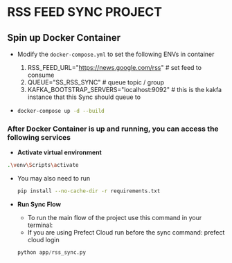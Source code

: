 # RSS FEED SYNC PROJECT

## Spin up Docker Container

- Modify the `docker-compose.yml` to set the following ENVs in container
  1. RSS_FEED_URL="<https://news.google.com/rss>" # set feed to consume
  2. QUEUE="SS_RSS_SYNC" # queue topic / group
  3. KAFKA_BOOTSTRAP_SERVERS="localhost:9092" # this is the kakfa instance that this Sync should queue to

- ```bash
  docker-compose up -d --build
  ```

### After Docker Container is up and running, you can access the following services

- **Activate virtual environment**

```bash
.\venv\Scripts\activate
```

- You may also need to run
  
  ```bash
  pip install --no-cache-dir -r requirements.txt
  ```

- **Run Sync Flow**
  - To run the main flow of the project use this command in your terminal:
  - If you are using Prefect Cloud run before the sync command: prefect cloud login

  ```python
  python app/rss_sync.py
  ```
